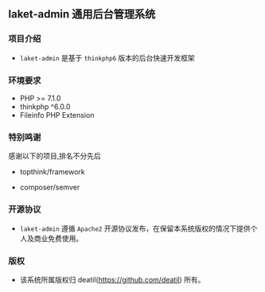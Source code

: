 ## laket-admin 通用后台管理系统


### 项目介绍

*  `laket-admin` 是基于 `thinkphp6` 版本的后台快速开发框架


### 环境要求

 - PHP >= 7.1.0
 - thinkphp ^6.0.0
 - Fileinfo PHP Extension


### 特别鸣谢

感谢以下的项目,排名不分先后

 - topthink/framework
 
 - composer/semver


### 开源协议

*  `laket-admin` 遵循 `Apache2` 开源协议发布，在保留本系统版权的情况下提供个人及商业免费使用。 


### 版权

*  该系统所属版权归 deatil(https://github.com/deatil) 所有。
